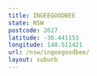 ```yaml
---
title: INGEEGOODBEE
state: NSW
postcode: 2627
latitude: -36.441153
longitude: 148.511421
url: /nsw/ingeegoodbee/
layout: suburb
---
```

